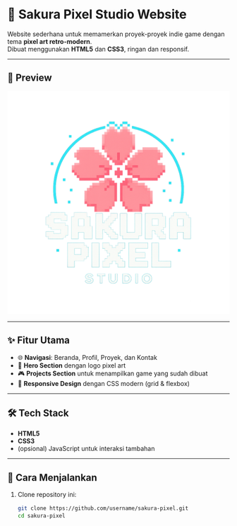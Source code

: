 # 🌸 Sakura Pixel Studio Website

Website sederhana untuk memamerkan proyek-proyek indie game dengan tema **pixel art retro-modern**.  
Dibuat menggunakan **HTML5** dan **CSS3**, ringan dan responsif.

---

## 📸 Preview
![Logo](assets/ChatGPT%20Image%20Aug%2029,%202025,%2008_20_48%20AM.png)

---

## ✨ Fitur Utama
- 🌐 **Navigasi**: Beranda, Profil, Proyek, dan Kontak  
- 🎨 **Hero Section** dengan logo pixel art  
- 🎮 **Projects Section** untuk menampilkan game yang sudah dibuat  
- 📱 **Responsive Design** dengan CSS modern (grid & flexbox)  

---

## 🛠️ Tech Stack
- **HTML5**
- **CSS3**
- (opsional) JavaScript untuk interaksi tambahan

---

## 🚀 Cara Menjalankan
1. Clone repository ini:
   ```bash
   git clone https://github.com/username/sakura-pixel.git
   cd sakura-pixel
